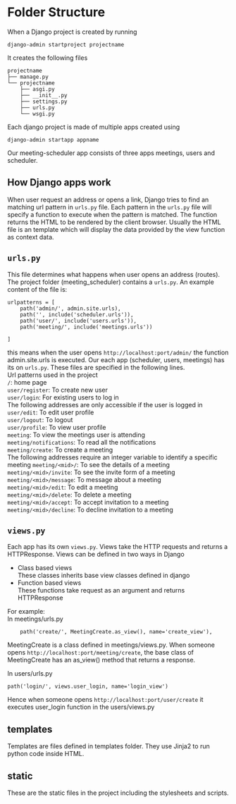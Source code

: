# Folder Structure
When a Django project is created by running 
```
django-admin startproject projectname
```
It creates the following files
```
projectname
├── manage.py
└── projectname
    ├── asgi.py
    ├── __init__.py
    ├── settings.py
    ├── urls.py
    └── wsgi.py
```

Each django project is made of multiple apps created using 
```
django-admin startapp appname
```

Our meeting-scheduler app consists of three apps meetings, users and scheduler.

## How Django apps work
When user request an address or opens a link, Django tries to find an matching url pattern in `urls.py` file. Each pattern in the `urls.py` file will specify a function to execute when the pattern is matched. The function returns the HTML to be rendered by the client browser. Usually the HTML file is an template which will display the data provided by the view function as context data.

## `urls.py`
This file determines what happens when user opens an address (routes).  
The project folder (meeting_scheduler) contains a `urls.py`.
An example content of the file is:
```
urlpatterns = [
    path('admin/', admin.site.urls),
    path('', include('scheduler.urls')),
    path('user/', include('users.urls')),
    path('meeting/', include('meetings.urls'))

]
```
this means when the user opens `http://localhost:port/admin/` the function admin.site.urls is executed. Our each app (scheduler, users, meetings) has its on `urls.py`. These files are specified in the following lines.  
Url patterns used in the project  
`/`: home page  
`user/register`: To create new user  
`user/login`: For existing users to log in  
The following addresses are only accessible if the user is logged in  
`user/edit`: To edit user profile  
`user/logout`: To logout  
`user/profile`: To view user profile  
`meeting`: To view the meetings user is attending  
`meeting/notifications`: To read all the notifications  
`meeting/create`: To create a meeting  
The following addresses require an integer variable to identify a specific meeting
`meeting/<mid>/`: To see the details of a meeting  
`meeting/<mid>/invite`: To see the invite form of a meeting  
`meeting/<mid>/message`: To message about a meeting  
`meeting/<mid>/edit`: To edit a meeting  
`meeting/<mid>/delete`: To delete a meeting  
`meeting/<mid>/accept`: To accept invitation to a meeting  
`meeting/<mid>/decline`: To decline invitation to a meeting  



## `views.py`
Each app has its own `views.py`. Views take the HTTP requests and returns a HTTPResponse. Views can be defined in two ways in Django
* Class based views  
These classes inherits base view classes defined in django  
* Function based views  
These functions take request as an argument and returns HTTPResponse

For example:  
In meetings/urls.py
```
    path('create/', MeetingCreate.as_view(), name='create_view'),
```
MeetingCreate is a class defined in meetings/views.py. When someone opens `http://localhost:port/meeting/create`, the base class of MeetingCreate has an as_view() method that returns a response.

In users/urls.py
```
path('login/', views.user_login, name='login_view')
```
Hence when someone opens `http://localhost:port/user/create` it executes user_login function in the users/views.py

## templates
Templates are files defined in templates folder. They use Jinja2 to run python code inside HTML. 

## static
These are the static files in the project including the stylesheets and scripts.